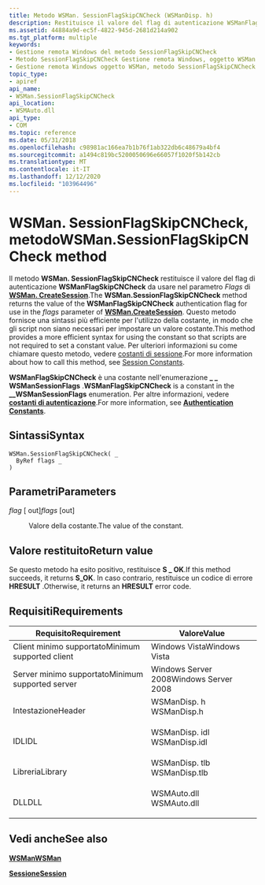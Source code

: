 ```yaml
---
title: Metodo WSMan. SessionFlagSkipCNCheck (WSManDisp. h)
description: Restituisce il valore del flag di autenticazione WSManFlagSkipCNCheck per l'utilizzo nel parametro Flags di WSMan. CreateSession.
ms.assetid: 44884a9d-ec5f-4822-945d-2681d214a902
ms.tgt_platform: multiple
keywords:
- Gestione remota Windows del metodo SessionFlagSkipCNCheck
- Metodo SessionFlagSkipCNCheck Gestione remota Windows, oggetto WSMan
- Gestione remota Windows oggetto WSMan, metodo SessionFlagSkipCNCheck
topic_type:
- apiref
api_name:
- WSMan.SessionFlagSkipCNCheck
api_location:
- WSMAuto.dll
api_type:
- COM
ms.topic: reference
ms.date: 05/31/2018
ms.openlocfilehash: c98981ac166ea7b1b76f1ab322db6c48679a4bf4
ms.sourcegitcommit: a1494c819bc5200050696e66057f1020f5b142cb
ms.translationtype: MT
ms.contentlocale: it-IT
ms.lasthandoff: 12/12/2020
ms.locfileid: "103964496"
---
```

# <a name="wsmansessionflagskipcncheck-method"></a><span data-ttu-id="2ab8c-106">WSMan. SessionFlagSkipCNCheck, metodo</span><span class="sxs-lookup"><span data-stu-id="2ab8c-106">WSMan.SessionFlagSkipCNCheck method</span></span>

<span data-ttu-id="2ab8c-107">Il metodo **WSMan. SessionFlagSkipCNCheck** restituisce il valore del flag di autenticazione **WSManFlagSkipCNCheck** da usare nel parametro *Flags* di [**WSMan. CreateSession**](wsman-createsession.md).</span><span class="sxs-lookup"><span data-stu-id="2ab8c-107">The **WSMan.SessionFlagSkipCNCheck** method returns the value of the **WSManFlagSkipCNCheck** authentication flag for use in the *flags* parameter of [**WSMan.CreateSession**](wsman-createsession.md).</span></span> <span data-ttu-id="2ab8c-108">Questo metodo fornisce una sintassi più efficiente per l'utilizzo della costante, in modo che gli script non siano necessari per impostare un valore costante.</span><span class="sxs-lookup"><span data-stu-id="2ab8c-108">This method provides a more efficient syntax for using the constant so that scripts are not required to set a constant value.</span></span> <span data-ttu-id="2ab8c-109">Per ulteriori informazioni su come chiamare questo metodo, vedere [costanti di sessione](session-constants.md).</span><span class="sxs-lookup"><span data-stu-id="2ab8c-109">For more information about how to call this method, see [Session Constants](session-constants.md).</span></span>

<span data-ttu-id="2ab8c-110">**WSManFlagSkipCNCheck** è una costante nell'enumerazione **\_ \_ WSManSessionFlags** .</span><span class="sxs-lookup"><span data-stu-id="2ab8c-110">**WSManFlagSkipCNCheck** is a constant in the **\_\_WSManSessionFlags** enumeration.</span></span> <span data-ttu-id="2ab8c-111">Per altre informazioni, vedere [**costanti di autenticazione**](authentication-constants.md).</span><span class="sxs-lookup"><span data-stu-id="2ab8c-111">For more information, see [**Authentication Constants**](authentication-constants.md).</span></span>

## <a name="syntax"></a><span data-ttu-id="2ab8c-112">Sintassi</span><span class="sxs-lookup"><span data-stu-id="2ab8c-112">Syntax</span></span>


```VB
WSMan.SessionFlagSkipCNCheck( _
  ByRef flags _
)
```



## <a name="parameters"></a><span data-ttu-id="2ab8c-113">Parametri</span><span class="sxs-lookup"><span data-stu-id="2ab8c-113">Parameters</span></span>

<dl> <dt>

<span data-ttu-id="2ab8c-114">*flag* \[ out\]</span><span class="sxs-lookup"><span data-stu-id="2ab8c-114">*flags* \[out\]</span></span>
</dt> <dd>

<span data-ttu-id="2ab8c-115">Valore della costante.</span><span class="sxs-lookup"><span data-stu-id="2ab8c-115">The value of the constant.</span></span>

</dd> </dl>

## <a name="return-value"></a><span data-ttu-id="2ab8c-116">Valore restituito</span><span class="sxs-lookup"><span data-stu-id="2ab8c-116">Return value</span></span>

<span data-ttu-id="2ab8c-117">Se questo metodo ha esito positivo, restituisce **S \_ OK**.</span><span class="sxs-lookup"><span data-stu-id="2ab8c-117">If this method succeeds, it returns **S\_OK**.</span></span> <span data-ttu-id="2ab8c-118">In caso contrario, restituisce un codice di errore **HRESULT** .</span><span class="sxs-lookup"><span data-stu-id="2ab8c-118">Otherwise, it returns an **HRESULT** error code.</span></span>

## <a name="requirements"></a><span data-ttu-id="2ab8c-119">Requisiti</span><span class="sxs-lookup"><span data-stu-id="2ab8c-119">Requirements</span></span>



| <span data-ttu-id="2ab8c-120">Requisito</span><span class="sxs-lookup"><span data-stu-id="2ab8c-120">Requirement</span></span> | <span data-ttu-id="2ab8c-121">Valore</span><span class="sxs-lookup"><span data-stu-id="2ab8c-121">Value</span></span> |
|-------------------------------------|------------------------------------------------------------------------------------------|
| <span data-ttu-id="2ab8c-122">Client minimo supportato</span><span class="sxs-lookup"><span data-stu-id="2ab8c-122">Minimum supported client</span></span><br/> | <span data-ttu-id="2ab8c-123">Windows Vista</span><span class="sxs-lookup"><span data-stu-id="2ab8c-123">Windows Vista</span></span><br/>                                                                 |
| <span data-ttu-id="2ab8c-124">Server minimo supportato</span><span class="sxs-lookup"><span data-stu-id="2ab8c-124">Minimum supported server</span></span><br/> | <span data-ttu-id="2ab8c-125">Windows Server 2008</span><span class="sxs-lookup"><span data-stu-id="2ab8c-125">Windows Server 2008</span></span><br/>                                                           |
| <span data-ttu-id="2ab8c-126">Intestazione</span><span class="sxs-lookup"><span data-stu-id="2ab8c-126">Header</span></span><br/>                   | <dl> <span data-ttu-id="2ab8c-127"><dt>WSManDisp. h</dt></span><span class="sxs-lookup"><span data-stu-id="2ab8c-127"><dt>WSManDisp.h</dt></span></span> </dl>   |
| <span data-ttu-id="2ab8c-128">IDL</span><span class="sxs-lookup"><span data-stu-id="2ab8c-128">IDL</span></span><br/>                      | <dl> <span data-ttu-id="2ab8c-129"><dt>WSManDisp. idl</dt></span><span class="sxs-lookup"><span data-stu-id="2ab8c-129"><dt>WSManDisp.idl</dt></span></span> </dl> |
| <span data-ttu-id="2ab8c-130">Libreria</span><span class="sxs-lookup"><span data-stu-id="2ab8c-130">Library</span></span><br/>                  | <dl> <span data-ttu-id="2ab8c-131"><dt>WSManDisp. tlb</dt></span><span class="sxs-lookup"><span data-stu-id="2ab8c-131"><dt>WSManDisp.tlb</dt></span></span> </dl> |
| <span data-ttu-id="2ab8c-132">DLL</span><span class="sxs-lookup"><span data-stu-id="2ab8c-132">DLL</span></span><br/>                      | <dl> <span data-ttu-id="2ab8c-133"><dt>WSMAuto.dll</dt></span><span class="sxs-lookup"><span data-stu-id="2ab8c-133"><dt>WSMAuto.dll</dt></span></span> </dl>   |



## <a name="see-also"></a><span data-ttu-id="2ab8c-134">Vedi anche</span><span class="sxs-lookup"><span data-stu-id="2ab8c-134">See also</span></span>

<dl> <dt>

[<span data-ttu-id="2ab8c-135">**WSMan**</span><span class="sxs-lookup"><span data-stu-id="2ab8c-135">**WSMan**</span></span>](wsman.md)
</dt> <dt>

[<span data-ttu-id="2ab8c-136">**Sessione**</span><span class="sxs-lookup"><span data-stu-id="2ab8c-136">**Session**</span></span>](session.md)
</dt> </dl>

 

 





